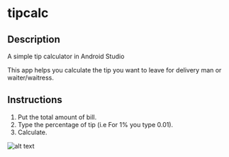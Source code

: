 # tipcalc

## Description

A simple tip calculator in Android Studio

This app helps you calculate the tip you want to leave for delivery man or waiter/waitress.

## Instructions

1. Put the total amount of bill.
2. Type the percentage of tip (i.e For 1% you type 0.01).
3. Calculate.

![alt text](https://i.imgur.com/Z5V7mLL.png)
